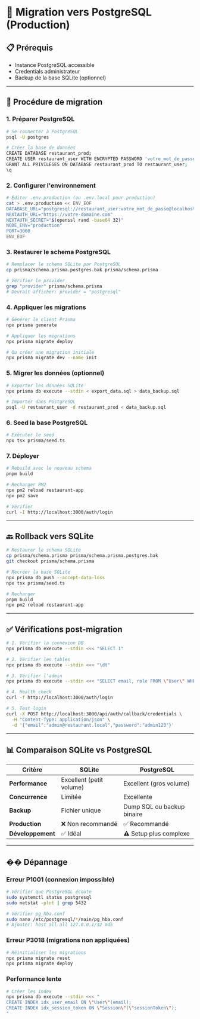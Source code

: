 # 🔄 Migration vers PostgreSQL (Production)

## 📋 Prérequis

- Instance PostgreSQL accessible
- Credentials administrateur
- Backup de la base SQLite (optionnel)

---

## 🚀 Procédure de migration

### 1. Préparer PostgreSQL

```bash
# Se connecter à PostgreSQL
psql -U postgres

# Créer la base de données
CREATE DATABASE restaurant_prod;
CREATE USER restaurant_user WITH ENCRYPTED PASSWORD 'votre_mot_de_passe';
GRANT ALL PRIVILEGES ON DATABASE restaurant_prod TO restaurant_user;
\q
```

### 2. Configurer l'environnement

```bash
# Éditer .env.production (ou .env.local pour production)
cat > .env.production << ENV_EOF
DATABASE_URL="postgresql://restaurant_user:votre_mot_de_passe@localhost:5432/restaurant_prod?schema=public"
NEXTAUTH_URL="https://votre-domaine.com"
NEXTAUTH_SECRET="$(openssl rand -base64 32)"
NODE_ENV="production"
PORT=3000
ENV_EOF
```

### 3. Restaurer le schema PostgreSQL

```bash
# Remplacer le schema SQLite par PostgreSQL
cp prisma/schema.prisma.postgres.bak prisma/schema.prisma

# Vérifier le provider
grep "provider" prisma/schema.prisma
# Devrait afficher: provider = "postgresql"
```

### 4. Appliquer les migrations

```bash
# Générer le client Prisma
npx prisma generate

# Appliquer les migrations
npx prisma migrate deploy

# Ou créer une migration initiale
npx prisma migrate dev --name init
```

### 5. Migrer les données (optionnel)

```bash
# Exporter les données SQLite
npx prisma db execute --stdin < export_data.sql > data_backup.sql

# Importer dans PostgreSQL
psql -U restaurant_user -d restaurant_prod < data_backup.sql
```

### 6. Seed la base PostgreSQL

```bash
# Exécuter le seed
npx tsx prisma/seed.ts
```

### 7. Déployer

```bash
# Rebuild avec le nouveau schema
pnpm build

# Recharger PM2
npx pm2 reload restaurant-app
npx pm2 save

# Vérifier
curl -I http://localhost:3000/auth/login
```

---

## 🔙 Rollback vers SQLite

```bash
# Restaurer le schema SQLite
cp prisma/schema.prisma prisma/schema.prisma.postgres.bak
git checkout prisma/schema.prisma

# Recréer la base SQLite
npx prisma db push --accept-data-loss
npx tsx prisma/seed.ts

# Recharger
pnpm build
npx pm2 reload restaurant-app
```

---

## ✅ Vérifications post-migration

```bash
# 1. Vérifier la connexion DB
npx prisma db execute --stdin <<< "SELECT 1"

# 2. Vérifier les tables
npx prisma db execute --stdin <<< "\dt"

# 3. Vérifier l'admin
npx prisma db execute --stdin <<< "SELECT email, role FROM \"User\" WHERE role='ADMIN'"

# 4. Health check
curl -f http://localhost:3000/auth/login

# 5. Test login
curl -X POST http://localhost:3000/api/auth/callback/credentials \
  -H "Content-Type: application/json" \
  -d '{"email":"admin@restaurant.local","password":"admin123"}'
```

---

## 📊 Comparaison SQLite vs PostgreSQL

| Critère | SQLite | PostgreSQL |
|---------|--------|------------|
| **Performance** | Excellent (petit volume) | Excellent (gros volume) |
| **Concurrence** | Limitée | Excellente |
| **Backup** | Fichier unique | Dump SQL ou backup binaire |
| **Production** | ❌ Non recommandé | ✅ Recommandé |
| **Développement** | ✅ Idéal | ⚠️ Setup plus complexe |

---

## �� Dépannage

### Erreur P1001 (connexion impossible)
```bash
# Vérifier que PostgreSQL écoute
sudo systemctl status postgresql
sudo netstat -plnt | grep 5432

# Vérifier pg_hba.conf
sudo nano /etc/postgresql/*/main/pg_hba.conf
# Ajouter: host all all 127.0.0.1/32 md5
```

### Erreur P3018 (migrations non appliquées)
```bash
# Réinitialiser les migrations
npx prisma migrate reset
npx prisma migrate deploy
```

### Performance lente
```bash
# Créer les index
npx prisma db execute --stdin <<< "
CREATE INDEX idx_user_email ON \"User\"(email);
CREATE INDEX idx_session_token ON \"Session\"(\"sessionToken\");
"
```

